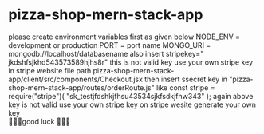 # pizza-shop-mern-stack-app
please create environment variables first as given below
NODE_ENV = development or production
PORT = port name
MONGO_URI = mongodb://localhost/databasename
also insert 
stripekey=" jkdshfsjkhd543573589hjhs8r"
this is not valid key use your own stripe key in stripe website 
file path pizza-shop-mern-stack-app/client/src/components/Checkout.jsx
then insert ssecret key in 
"pizza-shop-mern-stack-app/routes/orderRoute.js"
like
const stripe = require("stripe")(
  "sk_testjfdshkjfhsu43534sjkfsdkjfhw343"
);
again above key is not valid use your own stripe key on stripe wesite generate your own key  
🍕🍕🍕good luck 🍕🍕🍕
